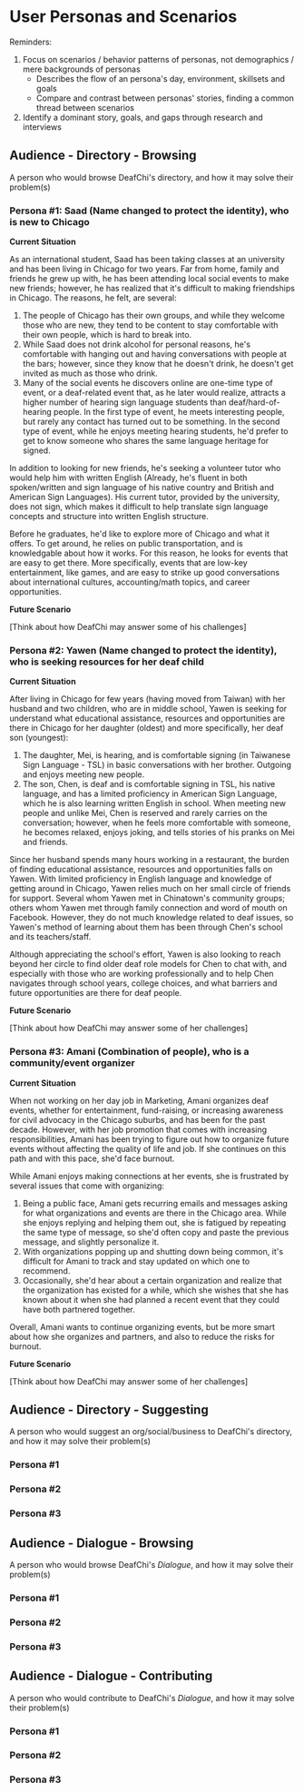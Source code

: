 # User Personas and Scenarios

Reminders: 
1. Focus on scenarios / behavior patterns of personas, not demographics / mere backgrounds of personas
    - Describes the flow of an persona's day, environment, skillsets and goals
    - Compare and contrast between personas' stories, finding a common thread between scenarios
2. Identify a dominant story, goals, and gaps through research and interviews

## Audience - Directory - Browsing

A person who would browse DeafChi's directory, and how it may solve their problem(s)

### Persona #1: Saad (Name changed to protect the identity), who is new to Chicago

**Current Situation**

As an international student, Saad has been taking classes at an university and has been living in Chicago for two years. Far from home, family and friends he grew up with, he has been attending local social events to make new friends; however, he has realized that it's difficult to making friendships in Chicago. The reasons, he felt, are several:

1. The people of Chicago has their own groups, and while they welcome those who are new, they tend to be content to stay comfortable with their own people, which is hard to break into.
2. While Saad does not drink alcohol for personal reasons, he's comfortable with hanging out and having conversations with people at the bars; however, since they know that he doesn't drink, he doesn't get invited as much as those who drink. 
3. Many of the social events he discovers online are one-time type of event, or a deaf-related event that, as he later would realize, attracts a higher number of hearing sign language students than deaf/hard-of-hearing people. In the first type of event, he meets interesting people, but rarely any contact has turned out to be something. In the second type of event, while he enjoys meeting hearing students, he'd prefer to get to know someone who shares the same language heritage for signed.

In addition to looking for new friends, he's seeking a volunteer tutor who would help him with written English (Already, he's fluent in both spoken/written and sign language of his native country and British and American Sign Languages). His current tutor, provided by the university, does not sign, which makes it difficult to help translate sign language concepts and structure into written English structure.

Before he graduates, he'd like to explore more of Chicago and what it offers. To get around, he relies on public transportation, and is knowledgable about how it works. For this reason, he looks for events that are easy to get there. More specifically, events that are low-key entertainment, like games, and are easy to strike up good conversations about international cultures, accounting/math topics, and career opportunities.  

**Future Scenario**

[Think about how DeafChi may answer some of his challenges]

### Persona #2: Yawen (Name changed to protect the identity), who is seeking resources for her deaf child

**Current Situation**

After living in Chicago for few years (having moved from Taiwan) with her husband and two children, who are in middle school, Yawen is seeking for understand what educational assistance, resources and opportunities are there in Chicago for her daughter (oldest) and more specifically, her deaf son (youngest):

1. The daughter, Mei, is hearing, and is comfortable signing (in Taiwanese Sign Language - TSL) in basic conversations with her brother. Outgoing and enjoys meeting new people.
2. The son, Chen, is deaf and is comfortable signing in TSL, his native language, and has a limited proficiency in American Sign Language, which he is also learning written English in school. When meeting new people and unlike Mei, Chen is reserved and rarely carries on the conversation; however, when he feels more comfortable with someone, he becomes relaxed, enjoys joking, and tells stories of his pranks on Mei and friends.

Since her husband spends many hours working in a restaurant, the burden of finding educational assistance, resources and opportunities falls on Yawen. With limited proficiency in English language and knowledge of getting around in Chicago, Yawen relies much on her small circle of friends for support. Several whom Yawen met in Chinatown's community groups; others whom Yawen met through family connection and word of mouth on Facebook. However, they do not much knowledge related to deaf issues, so Yawen's method of learning about them has been through Chen's school and its teachers/staff. 

Although appreciating the school's effort, Yawen is also looking to reach beyond her circle to find older deaf role models for Chen to chat with, and especially with those who are working professionally and to help Chen navigates through school years, college choices, and what barriers and future opportunities are there for deaf people.

**Future Scenario**

[Think about how DeafChi may answer some of her challenges]

### Persona #3: Amani (Combination of people), who is a community/event organizer

**Current Situation**

When not working on her day job in Marketing, Amani organizes deaf events, whether for entertainment, fund-raising, or increasing awareness for civil advocacy in the Chicago suburbs, and has been for the past decade. However, with her job promotion that comes with increasing responsibilities, Amani has been trying to figure out how to organize future events without affecting the quality of life and job. If she continues on this path and with this pace, she'd face burnout.

While Amani enjoys making connections at her events, she is frustrated by several issues that come with organizing:

1. Being a public face, Amani gets recurring emails and messages asking for what organizations and events are there in the Chicago area. While she enjoys replying and helping them out, she is fatigued by repeating the same type of message, so she'd often copy and paste the previous message, and slightly personalize it.
2. With organizations popping up and shutting down being common, it's difficult for Amani to track and stay updated on which one to recommend.
3. Occasionally, she'd hear about a certain organization and realize that the organization has existed for a while, which she wishes that she has known about it when she had planned a recent event that they could have both partnered together.

Overall, Amani wants to continue organizing events, but be more smart about how she organizes and partners, and also to reduce the risks for burnout.


**Future Scenario**

[Think about how DeafChi may answer some of her challenges]

## Audience - Directory - Suggesting 

A person who would suggest an org/social/business to DeafChi's directory, and how it may solve their problem(s)

### Persona #1
### Persona #2
### Persona #3

## Audience - Dialogue - Browsing

A person who would browse DeafChi's _Dialogue_, and how it may solve their problem(s)

### Persona #1
### Persona #2
### Persona #3

## Audience - Dialogue - Contributing 

A person who would contribute to DeafChi's _Dialogue_, and how it may solve their problem(s)

### Persona #1
### Persona #2
### Persona #3
